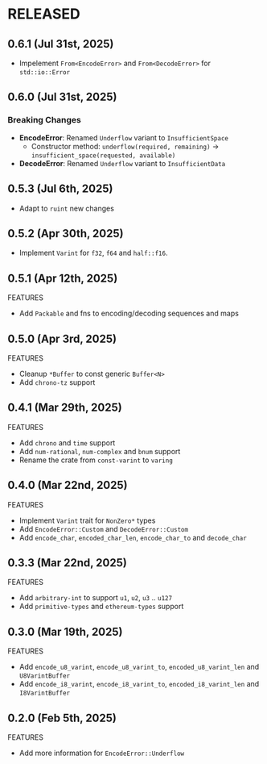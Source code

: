 # RELEASED

## 0.6.1 (Jul 31st, 2025)

- Impelement `From<EncodeError>` and `From<DecodeError>` for `std::io::Error`

## 0.6.0 (Jul 31st, 2025)

### Breaking Changes

- **EncodeError**: Renamed `Underflow` variant to `InsufficientSpace`
  - Constructor method: `underflow(required, remaining)` → `insufficient_space(requested, available)`
- **DecodeError**: Renamed `Underflow` variant to `InsufficientData`

## 0.5.3 (Jul 6th, 2025)

- Adapt to `ruint` new changes

## 0.5.2 (Apr 30th, 2025)

- Implement `Varint` for `f32`, `f64` and `half::f16`.

## 0.5.1 (Apr 12th, 2025)

FEATURES

- Add `Packable` and fns to encoding/decoding sequences and maps

## 0.5.0 (Apr 3rd, 2025)

FEATURES

- Cleanup `*Buffer` to const generic `Buffer<N>`
- Add `chrono-tz` support

## 0.4.1 (Mar 29th, 2025)

FEATURES

- Add `chrono` and `time` support
- Add `num-rational`, `num-complex` and `bnum` support
- Rename the crate from `const-varint` to `varing`

## 0.4.0 (Mar 22nd, 2025)

FEATURES

- Implement `Varint` trait for `NonZero*` types
- Add `EncodeError::Custom` and `DecodeError::Custom`
- Add `encode_char`, `encoded_char_len`, `encode_char_to` and `decode_char`

## 0.3.3 (Mar 22nd, 2025)

FEATURES

- Add `arbitrary-int` to support `u1`, `u2`, `u3` .. `u127`
- Add `primitive-types` and `ethereum-types` support

## 0.3.0 (Mar 19th, 2025)

FEATURES

- Add `encode_u8_varint`, `encode_u8_varint_to`, `encoded_u8_varint_len` and `U8VarintBuffer`
- Add `encode_i8_varint`, `encode_i8_varint_to`, `encoded_i8_varint_len` and `I8VarintBuffer`

## 0.2.0 (Feb 5th, 2025)

FEATURES

- Add more information for `EncodeError::Underflow`
